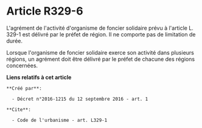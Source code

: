# Article R329-6

L'agrément de l'activité d'organisme de foncier solidaire prévu à l'article L. 329-1 est délivré par le préfet de région. Il
ne comporte pas de limitation de durée. 

Lorsque l'organisme de foncier solidaire exerce son activité dans plusieurs régions, un agrément doit être délivré par le
préfet de chacune des régions concernées.

**Liens relatifs à cet article**

	**Créé par**:

	  - Décret n°2016-1215 du 12 septembre 2016 - art. 1

	**Cite**:

	  - Code de l'urbanisme - art. L329-1
